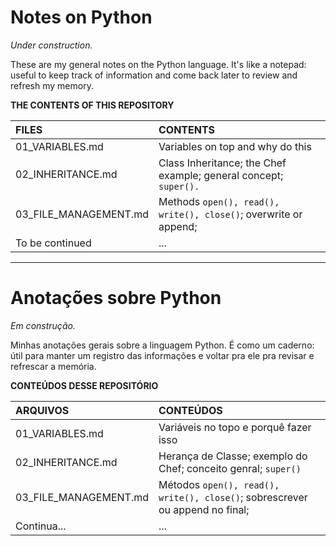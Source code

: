 # Notes on Python

*Under construction.*

These are my general notes on the Python language. It's like a notepad: useful to keep track of information and come back later to review and refresh my memory.

**THE CONTENTS OF THIS REPOSITORY**

FILES | CONTENTS
:----- | :---------
01_VARIABLES.md | Variables on top and why do this
02_INHERITANCE.md | Class Inheritance; the Chef example; general concept; ```super().```
03_FILE_MANAGEMENT.md | Methods ```open(), read(), write(), close()```; overwrite or append; 
To be continued | ...

---

# Anotações sobre Python

*Em construção.*

Minhas anotações gerais sobre a linguagem Python. É como um caderno: útil para manter um registro das informações e voltar pra ele pra revisar e refrescar a memória.

**CONTEÚDOS DESSE REPOSITÓRIO**

ARQUIVOS | CONTEÚDOS
:-------- | :---------
01_VARIABLES.md | Variáveis no topo e porquê fazer isso
02_INHERITANCE.md | Herança de Classe; exemplo do Chef; conceito genral; ```super()```
03_FILE_MANAGEMENT.md | Métodos ```open(), read(), write(), close()```; sobrescrever ou append no final; 
Continua... | ...

